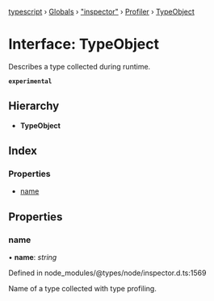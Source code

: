 [typescript](../README.md) › [Globals](../globals.md) › ["inspector"](../modules/_inspector_.md) › [Profiler](../modules/_inspector_.profiler.md) › [TypeObject](_inspector_.profiler.typeobject.md)

# Interface: TypeObject

Describes a type collected during runtime.

**`experimental`** 

## Hierarchy

* **TypeObject**

## Index

### Properties

* [name](_inspector_.profiler.typeobject.md#name)

## Properties

###  name

• **name**: *string*

Defined in node_modules/@types/node/inspector.d.ts:1569

Name of a type collected with type profiling.
